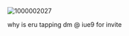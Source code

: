 ![1000002027](https://github.com/user-attachments/assets/aa6d7f85-6b32-4838-afe5-00534cc32256)

why is eru tapping
dm @ iue9 for invite
